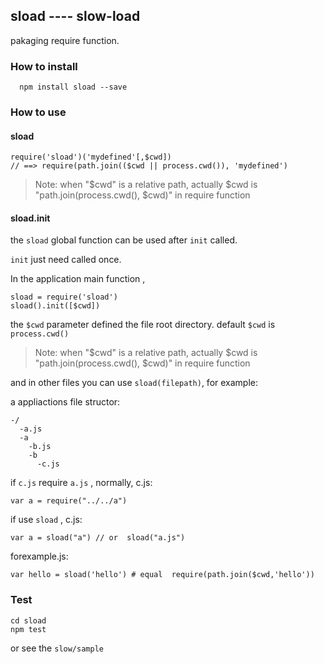 sload ---- slow-load
---------
pakaging require function.

### How to install
```
  npm install sload --save
```

### How to use

#### sload
```
require('sload')('mydefined'[,$cwd])
// ==> require(path.join(($cwd || process.cwd()), 'mydefined')
```

>Note:
>when "$cwd" is a relative path, actually $cwd is
>"path.join(process.cwd(), $cwd)" in require function

#### sload.init
the ```sload``` global function can be used after ```init``` called.

```init``` just need called once.

In the application main function ,

```
sload = require('sload')
sload().init([$cwd])
```

the ```$cwd``` parameter defined the file root directory. 
default ```$cwd``` is ```process.cwd()```

>Note:
>when "$cwd" is a relative path, actually $cwd is
>"path.join(process.cwd(), $cwd)" in require function

and in other files you can use ```sload(filepath)```, for example:

a appliactions file structor:
```
-/
  -a.js
  -a
    -b.js
    -b
      -c.js
```
if ```c.js``` require ```a.js``` ,
normally, c.js:

```
var a = require("../../a")
```

if use ```sload``` , c.js: 

```
var a = sload("a") // or  sload("a.js")
```

forexample.js:

```
var hello = sload('hello') # equal  require(path.join($cwd,'hello'))
```

### Test

```
cd sload
npm test
```

or see the ```slow/sample``` 